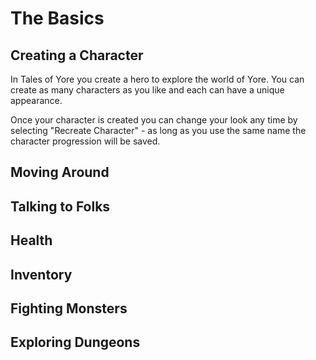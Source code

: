 # The Basics
## Creating a Character
In Tales of Yore you create a hero to explore the world of Yore. You can create as many characters as you like and each can have a unique appearance. 

Once your character is created you can change your look any time by selecting "Recreate Character" - as long as you use the same name the character progression will be saved.

## Moving Around

## Talking to Folks

## Health 

## Inventory

## Fighting Monsters

## Exploring Dungeons
